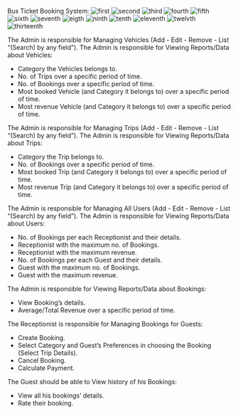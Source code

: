 Bus Ticket Booking System:
![first](https://github.com/janaghoniem/Bus-Ticket-Booking-System/assets/121458456/f7f5c940-ff08-4acb-ac19-c1c221ef05d6)
![second](https://github.com/janaghoniem/Bus-Ticket-Booking-System/assets/121458456/85f533f5-1002-49f4-bede-0891a23f86cc)
![third](https://github.com/janaghoniem/Bus-Ticket-Booking-System/assets/121458456/ce244855-f3ee-49d7-8b4c-2bb04aff5b72)
![fourth](https://github.com/janaghoniem/Bus-Ticket-Booking-System/assets/121458456/6eecdb18-bfac-4b40-bb9b-603268bc37ed)
![fifth](https://github.com/janaghoniem/Bus-Ticket-Booking-System/assets/121458456/5d2001bb-d5b7-45a7-a232-5ea5fc9bb9be)
![sixth](https://github.com/janaghoniem/Bus-Ticket-Booking-System/assets/121458456/f6a9e570-c697-4a6d-9907-54e586631f3b)
![seventh](https://github.com/janaghoniem/Bus-Ticket-Booking-System/assets/121458456/bee4002b-4620-4b17-81b1-106cfffb6f85)
![eigth](https://github.com/janaghoniem/Bus-Ticket-Booking-System/assets/121458456/e6f7d4a5-a9cb-4b42-8192-7b8450dc55e4)
![ninth](https://github.com/janaghoniem/Bus-Ticket-Booking-System/assets/121458456/0610616d-5fc7-45a9-a107-61ceb301da25)
![tenth](https://github.com/janaghoniem/Bus-Ticket-Booking-System/assets/121458456/6d1384f9-3cd4-4a8f-9c9a-3ccb78b41dad)
![eleventh](https://github.com/janaghoniem/Bus-Ticket-Booking-System/assets/121458456/bd84fb18-e830-462b-a7d3-ce2f101d7c22)
![twelvth](https://github.com/janaghoniem/Bus-Ticket-Booking-System/assets/121458456/185b592c-d6c1-43e4-82e1-8711d475d1ef)
![thirteenth](https://github.com/janaghoniem/Bus-Ticket-Booking-System/assets/121458456/4862afb7-81d8-4145-a501-abadec6c94e5)

The Admin is responsible for Managing Vehicles (Add - Edit - Remove - List “(Search) by any field”).
The Admin is responsible for Viewing Reports/Data about Vehicles:
 - Category the Vehicles belongs to.
 - No. of Trips over a specific period of time.
 - No. of Bookings over a specific period of time.
 - Most booked Vehicle (and Category it belongs to) over a specific period of time.
 - Most revenue Vehicle (and Category it belongs to) over a specific period of time.
   
The Admin is responsible for Managing Trips (Add - Edit - Remove - List “(Search) by any field”).
The Admin is responsible for Viewing Reports/Data about Trips:
 - Category the Trip belongs to.
 - No. of Bookings over a specific period of time.
 - Most booked Trip (and Category it belongs to) over a specific period of time.
 - Most revenue Trip (and Category it belongs to) over a specific period of time.
   
The Admin is responsible for Managing All Users (Add - Edit - Remove - List “(Search) by any field”).
The Admin is responsible for Viewing Reports/Data about Users:
 - No. of Bookings per each Receptionist and their details.
 - Receptionist with the maximum no. of Bookings.
 - Receptionist with the maximum revenue.
 - No. of Bookings per each Guest and their details.
 - Guest with the maximum no. of Bookings.
 - Guest with the maximum revenue.
   
The Admin is responsible for Viewing Reports/Data about Bookings:
 - View Booking’s details.
 - Average/Total Revenue over a specific period of time.
   
The Receptionist is responsible for Managing Bookings for Guests:
 - Create Booking.
 - Select Category and Guest’s Preferences in choosing the Booking (Select Trip Details).
 - Cancel Booking.
 - Calculate Payment.
   
The Guest should be able to View history of his Bookings:
 - View all his bookings’ details.
 - Rate their booking.
